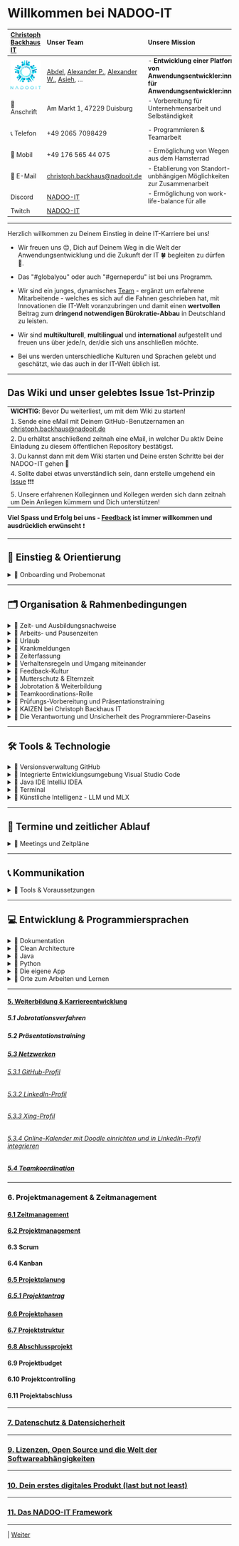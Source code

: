 # Willkommen bei NADOO-IT

| [Christoph Backhaus IT](https://wirrettendeinezeit.de) | **Unser Team** | **Unsere Mission** | **Unsere Kernwerte** |
|:--- | :--- | :--- | :--- |
| ![NADOO-IT](images/nadooit.png) | [Abdel](https://github.com/Abdel-213), [Alexander P.](https://github.com/cosinus-a), [Alexander W.](https://github.com/Alexander-AzTech2064), [Asieh](https://github.com/Asiyehjfr), ... | - **Entwicklung einer Platform von Anwendungsentwickler:innen für Anwendungsentwickler:innen** |  - **Es gibt keine Fehler, sondern ausschließlcih - Chancen sich gemeinsam weiter zu entwickeln!** |
| 🏣 Anschrift | Am Markt 1, 47229 Duisburg | - Vorbereitung für Unternehmensarbeit und Selbständigkeit | - **Es gibt keine dummen Fragen!** |
| 📞 Telefon | +49 2065 7098429 | - Programmieren & Teamarbeit |- **nur gemeinsam/zusammen sind wir stark!** |
| 📱 Mobil | +49 176 565 44 075 | - Ermöglichung von Wegen aus dem Hamsterrad | |
| 📧 E-Mail | <christoph.backhaus@nadooit.de> | - Etablierung von Standort-unbhängigen Möglichkeiten zur Zusammenarbeit | |
| Discord | [NADOO-IT]( https://discord.gg/Ffv4JTFE7E) | - Ermöglichung von work-life-balance für alle | -Vereinbarkeit von Job & Familie |
| Twitch | [NADOO-IT](https://www.twitch.tv/nadooit_christophba) | | |

---

Herzlich willkommen zu Deinem Einstieg in deine IT-Karriere bei uns!

- Wir freuen uns 😊, Dich auf Deinem Weg in die Welt der Anwendungsentwicklung und die Zukunft der IT 🍀 begleiten zu dürfen 🙏.

- Das "#globalyou" oder auch "#gerneperdu" ist bei uns Programm.

- Wir sind ein junges, dynamisches [Team](https://github.com/orgs/NADOOIT/people) - ergänzt um erfahrene Mitarbeitende - welches es sich auf die Fahnen geschrieben hat, mit Innovationen die  IT-Welt voranzubringen und damit einen **wertvollen** Beitrag zum **dringend notwendigen Bürokratie-Abbau** in Deutschland zu leisten.

- Wir sind **multikulturell**, **multilingual** und **international** aufgestellt und freuen uns über jede/n, der/die sich uns anschließen möchte.
- Bei uns werden unterschiedliche Kulturen und Sprachen gelebt und geschätzt, wie das auch in der IT-Welt üblich ist.

---

## Das Wiki und unser gelebtes Issue 1st-Prinzip

| |
| :--- |
| **WICHTIG**: Bevor Du weiterliest, um mit dem Wiki zu starten! |
| 1. Sende eine eMail mit Deinem GitHub-Benutzernamen an <christoph.backhaus@nadooit.de> |
| 2. Du erhältst anschließend zeitnah eine eMail, in welcher Du aktiv Deine Einladung zu diesem öffentlichen Repository bestätigst. |
| 3. Du kannst dann mit dem Wiki starten und Deine ersten Schritte bei der NADOO-IT gehen 🚀 |
| 4. Sollte dabei etwas unverständlich sein, dann erstelle umgehend ein [Issue](https://github.com/NADOOIT/NADOO-Wiki/issues/new/choose) ❗❗❗ |
| 5. Unsere erfahrenen Kolleginnen und Kollegen werden sich dann zeitnah um Dein Anliegen kümmern und Dich unterstützen! |

**Viel Spass und Erfolg bei uns - [Feedback](/docs/01-organisation/07-feedback-kultur/README.md) ist immer willkommen und ausdrücklich erwünscht**  ❗

---

<!-- Einstieg & Orientierung -->

## 📘 Einstieg & Orientierung

<details>
<summary>🔹 Onboarding und Probemonat</summary>

- 🔹 [Übersicht](docs/00-willkommen/README.md)

</details>

---

<!-- 1. Organisation & Rahmenbedingungen -->

## 🗂️ Organisation & Rahmenbedingungen

<!-- Zeit- und Ausbildungsnachweise -->

<details>
<summary>🔹 Zeit- und Ausbildungsnachweise</summary>

- 🔹 [Übersicht](docs/01-organisation/01-zeit-ausbildungsnachweise/README.md)
- 🔹 [Beispiele zu Aubildungs- und Zeitnachweisen](docs/01-organisation/01-zeit-ausbildungsnachweise/01-beispiele/README.md)
- 🔹 [Dateibenunngsrichtlinien](docs/01-organisation/01-zeit-ausbildungsnachweise/02-dateibenennung/README.md)
- 🔹 [Prüfung des Dateinamens](/docs/01-organisation/01-zeit-ausbildungsnachweise/03-ueberpruefung/README.md)

</details>

<!-- Arbeitszeit und Pausen -->

<details>
<summary>🔹 Arbeits- und Pausenzeiten</summary>

- 🔹 [Übersicht](docs/01-organisation/02-arbeits-pausenzeiten/README.md)

</details>

<!-- Urlaub -->

<details>
<summary>🔹 Urlaub</summary>

- 🔹 [Übersicht](docs/01-organisation/03-urlaub/README.md)

</details>

<!-- Krankmeldungen -->

<details>
<summary>🔹 Krankmeldungen</summary>

- 🔹 [Übersicht](docs/01-organisation/04-krankmeldungen/README.md)

</details>

<!-- Zeiterfassung mit NADOO-Launchpad -->

<details>
<summary>🔹 Zeiterfassung</summary>

- 🔹 [Übersicht](docs/01-organisation/05-zeiterfassung/README.md)
- 🔹 Anleitung NADOO-Launchpad

</details>

<!-- Verhaltensregelen -->

<details>
<summary>🔹 Verhaltensregeln und Umgang miteinander</summary>

- 🔹 [Übersicht](/docs/01-organisation/06-verhalten-umgang/README.md)

</details>

<!-- Feedback-Kultur -->

<details>
<summary>🔹 Feedback-Kultur</summary>

- 🔹 [Übersicht](/docs/01-organisation/07-feedback-kultur/README.md)

</details>

<!-- Mutterschutz & Elternzeit -->

<details>
<summary>🔹 Mutterschutz & Elternzeit</summary>

- 🔹 [Übersicht](/docs/01-organisation/08-mutterschutz-elternzeit/README.md)

</details>

<!-- Jobrotation & Weiterbildung -->

<details>
<summary>🔹 Jobrotation & Weiterbildung</summary>

- 🔹 [Übersicht](/docs/01-organisation/09-jobrotation-weiterbildung/README.md)

</details>

<!-- Teamkoordinations-Rolle -->

<details>
<summary>🔹 Teamkoordinations-Rolle</summary>

- 🔹 [Übersicht](/docs/01-organisation/10-teamkoordination/README.md)

</details>

<!-- Prüfungs-Vorbereitung und Präsentationstraining -->

<details>
<summary>🔹 Prüfungs-Vorbereitung und Präsentationstraining</summary>

- 🔹 [Übersicht](/docs/01-organisation/11-vorbereitung-training/README.md)

</details>

<!-- KAIZEN -->

<details>
<summary>🔹 KAIZEN bei Christoph Backhaus IT</summary>

- 🔹 [Übersicht](/docs/01-organisation/12-kaizen/README.md)

</details>

<!-- Die Verantwortung und Unsicherheit des Programmierer‐Daseins -->
<details>
<summary>🔹 Die Verantwortung und Unsicherheit des Programmierer‐Daseins</summary>

- 🔹 [Übersicht](/docs/01-organisation/13-verantwortung-unsicherheit/README.md)

</details>

---

<!-- 2. Tools & Technologien -->

## 🛠️ Tools & Technologie

<!-- Github -->

<details>
<summary>🔹 Versionsverwaltung GitHub</summary>

- [Übersicht](docs/02-tools/01-github/README.md)
- [Repository](docs/02-tools/01-github/01-repository/README.md)
- [Branches](docs/02-tools/01-github/02-branches/README.md)
- [Pull Requests](docs/02-tools/01-github/03-pull-requests/README.md)
  - [Merge Konflikte](docs/02-tools/01-github/03-pull-requests/01-merge-konflikte/README.md)
  - [Code Review](docs/02-tools/01-github/03-pull-requests/02-code-review/README.md)
- [Issues](docs/02-tools/01-github/04-issues/README.md)
  - [Labels](docs/02-tools/01-github/04-issues/01-labels/README.md)
  - [Types](docs/02-tools/01-github/04-issues/02-types/README.md)
  - [Assignees](docs/02-tools/01-github/04-issues/03-assignees/README.md)
  - [Milestones](docs/02-tools/01-github/04-issues/04-milestones/README.md)
  - [Projects](docs/02-tools/01-github/04-issues/05-projects/README.md)
  - [Discussions](docs/02-tools/01-github/04-issues/06-discussions/README.md)
  - [Templates](docs/02-tools/01-github/04-issues/07-templates/README.md)
  - [Issue-Erstellungs-Guide](docs/02-tools/01-github/04-issues/08-erstellungs-guide/README.md)
- [Actions](docs/02-tools/01-github/05-actions/README.md)
- [Notifications](docs/02-tools/01-github/06-notifications/README.md)
- [Suche](docs/02-tools/01-github/07-suche/README.md)
- [Markdown](docs/02-tools/01-github/08-markdown/README.md)

</details>

<!-- Visual Studio Code -->

<details>
<summary>🔹 Integrierte Entwicklungsumgebung Visual Studio Code</summary>

- [Übersicht](docs/02-tools/02-vscode/README.md)
- [Installation](docs/02-tools/02-vscode/01-installation/README.md)
- [Plugins](docs/02-tools/02-vscode/02-plugins/README.md)
- [Workspaces](docs/02-tools/02-vscode/03-workspaces/README.md)
- [Editor](docs/02-tools/02-vscode/04-editor/README.md)
- [Terminal](docs/02-tools/02-vscode/05-terminal/README.md)

</details>

<!-- IntelliJ IDEA -->

<details>
<summary>🔹 Java IDE IntelliJ IDEA</summary>

- [Übersicht](docs/02-tools/03-intellij/README.md)
- [Installation](docs/02-tools/03-intellij/01-installation/README.md)

</details>

<!-- Terminal -->

<details>
<summary>🔹 Terminal</summary>

- [Übersicht](docs/02-tools/04-terminal/README.md)

</details>

<!-- KI -->

<details>
<summary>🔹 Künstliche Intelligenz - LLM und MLX</summary>

- [Übersicht](docs/02-tools/05-ki/README.md)
- [Large Language Model (LLM) und Apple MLX Framework](docs/02-tools/05-ki/01-llm-mlx/README.md)
- [Gemini API](docs/02-tools/05-ki/02-gemini-api/README.md)

</details>

---

<!-- Meetings und Zeitpläne -->

## 📅 Termine und zeitlicher Ablauf

<details>
<summary>🔹 Meetings und Zeitpläne</summary>

- 🔹 [Übersicht](docs/03-meetings/README.md)
- 🔹 [erweiterte 11er-Meetings](/docs/03-meetings/02-11er/README.md)
- 🔹 [Team-Koordination](/docs/03-meetings/03-teamkoordination/README.md)
- 🔹 [33er-Meetings](/docs/03-meetings/04-33er/README.md)
- 🔹 [Teams](/docs/03-meetings/05-teamuebersicht/README.md)

</details>

---

<!-- Kommunikation -->

## 📞 Kommunikation

<details>
<summary>🔹 Tools & Voraussetzungen</summary>

- 🔹 [Discord](docs/04-kommunikation/README.md) - zentrale Kommunikationsplattform der NADOO-IT
- 🔹 [Video- & Bildschirmübertragung](/docs/04-kommunikation/02-webcam/README.md)
  - 🔹 [Android - Smartphone als Webcam nutzen](docs/04-kommunikation/02-webcam/01-droidcam/README.md)
  - 🔹 [iOS und MacOS Integrationskamera](docs/04-kommunikation/02-webcam/02-ios/README.md)

</details>

---

<!-- Entwicklung & Programmiersprachen -->

## 💻 Entwicklung & Programmiersprachen

<!-- Dokumentation -->

<details>
<summary>🔹 Dokumentation</summary>

- 🔹 [Übersicht](docs/05-entwicklung/01-dokumentation/README.md)
</details>

<!-- Clean Architecture -->

<details>
<summary>🔹 Clean Architecture</summary>

- 🔹 [Übersicht](docs/05-entwicklung/02-clean-architecture/README.md)
</details>

<!-- Java -->

<details>
<summary>🔹 Java</summary>

- 🔹 [Übersicht](docs/05-entwicklung/03-java/README.md)
</details>

<!-- Python -->

<details>
<summary> 🔹 Python</summary>

- 🔹 [Installation](docs/05-entwicklung/04-python/README.md)
- 🔹 [Debugging](docs/05-entwicklung/04-python/01-debugging/README.md)  
- 🔹 [Briefcase & Toga - Python-Framework für plattformübergreifende Apps](docs/05-entwicklung/04-python/02-briefcase-toga/README.md)
  - 🔹 [Briefcase-Debugging](docs/05-entwicklung/04-python/02-briefcase-toga/01-debugging/README.md)  
  - 🔹 [Praktische Umsetzung mit NADOO-Launchpad](docs/05-entwicklung/04-python/02-briefcase-toga/02-launchpad/README.md)  
  - 🔹 [Speech‐to‐Text‐Feature im NADOO Launchpad](docs/05-entwicklung/04-python/02-briefcase-toga/03-speech-to-text/README.md)  

</details>

<!-- Die eigene App -->

<details>
<summary>🔹 Die eigene App</summary>

- 🔹 [Übersicht](docs/05-entwicklung/05-eigene-app/README.md)
</details>

<!-- Orte zum Arbeiten und Lernen -->

<details>
<summary>🔹 Orte zum Arbeiten und Lernen</summary>

- 🔹 [Übersicht](docs/05-entwicklung/06-lernen-arbeiten/README.md)
</details>

---

#### [5. Weiterbildung & Karriereentwicklung](docs/5/README.md)

##### 5.1 Jobrotationsverfahren

##### 5.2 Präsentationstraining

##### [5.3 Netzwerken](docs/5/3/README.md)

###### [5.3.1 GitHub-Profil](docs/5/3/1/README.md)

###### [5.3.2 LinkedIn-Profil](docs/5/3/2/README.md)

###### [5.3.3 Xing-Profil](docs/5/3/3/README.md)

###### [5.3.4 Online-Kalender mit Doodle einrichten und in LinkedIn-Profil integrieren](docs/5/3/4/README.md)

##### [5.4 Teamkoordination](docs/5/4/README.md)

---

### 6. Projektmanagement & Zeitmanagement

#### [6.1 Zeitmanagement](docs/6/1/README.md)

#### [6.2 Projektmanagement](docs/6/2/README.md)

#### 6.3 Scrum

#### 6.4 Kanban

#### [6.5 Projektplanung](docs/6/5/README.md)

##### [6.5.1 Projektantrag](docs/6/5/1/README.md)

#### [6.6 Projektphasen](docs/6/6/README.md)

#### [6.7 Projektstruktur](docs/6/7/README.md)

#### [6.8 Abschlussprojekt](docs/6/8/README.md)

#### 6.9 Projektbudget

#### 6.10 Projektcontrolling

#### 6.11 Projektabschluss

---

### [7. Datenschutz & Datensicherheit](docs/7/README.md)

---

### [9. Lizenzen, Open Source und die Welt der Softwareabhängigkeiten](docs/9/README.md)

---

### [10. Dein erstes digitales Produkt (last but not least)](docs/10/README.md)

---

### [11. Das NADOO-IT Framework](docs/11/README.md)

---

| [Weiter](docs/1/README.md)

